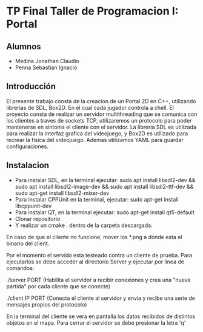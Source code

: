 # TP Final Taller de Programacion I: Portal

## Alumnos
* Medina Jonathan Claudio
* Penna Sebastian Ignacio

## Introducción
El presente trabajo consta de la creacion de un Portal 2D en C++, utilizando librerias de SDL, Box2D. En el cual cada jugador controla a chell. El proyecto consta de  realizar un servidor multithreading que se comunica con los clientes a traves de sockets TCP, utilizaremos un protocolo para poder mantenerse en sintonia el cliente con el servidor.
La libreria SDL es utilizada para realizar la interfaz grafica del videojuego, y Box2D es utilizado para recrear la fisica del videojuego.
Ademas utilizamos YAML para guardar configuraciones.

## Instalacion
* Para instalar SDL, en la terminal ejecutar: sudo apt install libsdl2-dev && sudo apt install libsdl2-image-dev && sudo apt install libsdl2-ttf-dev && sudo apt-get install libsdl2-mixer-dev
* Para instalar CPPUnit en la terminal, ejecutar: sudo apt-get install libcppunit-dev
* Para instalar QT, en la terminal ejecutar: sudo apt-get install qt5-default
* Clonar repositorio
* Y realizar un cmake . dentro de la carpeta descargada.


En caso de que el cliente no funcione, mover los *.png a donde esta el binario del client.

Por el momento el servido esta testeado contra un cliente de prueba. Para ejecutarlos se debe acceder al directorio Server y ejecutar por linea de comandos:

./server PORT (Habilita el servidor a recibir conexiones y crea una "nueva partida" por cada cliente que se conecte)

./client IP PORT (Conecta el cliente al servidor y envia y recibe una serie de mensajes propios del protocolo)

En la terminal del cliente se vera en pantalla los datos recibidos de distintos objetos en el mapa.
Para cerrar el servidor se debe presionar la letra 'q'
